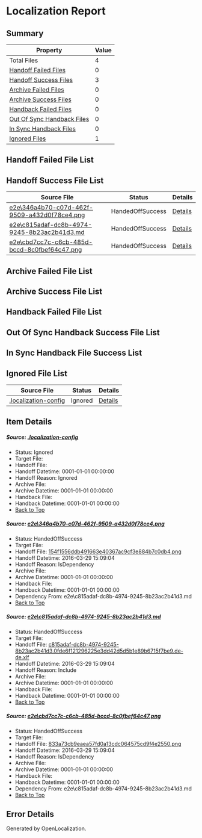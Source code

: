 # <a name='report-top'></a> Localization Report

## Summary
 Property | Value 
 -------- | ----- 
 Total Files | 4
[ Handoff Failed Files ](#handoff-failed-list)| 0
[ Handoff Success Files ](#handoff-success-list)| 3
[ Archive Failed Files ](#archive-failed-list)| 0
[ Archive Success Files ](#archive-success-list)| 0
[ Handback Failed Files ](#handback-failed-list)| 0
[ Out Of Sync Handback Files ](#outofsync-handback-success-list)| 0
[ In Sync Handback Files ](#insync-handback-success-list)| 0
[ Ignored Files ](#ignored-list)| 1

## <a name='handoff-failed-list'></a> Handoff Failed File List

## <a name='handoff-success-list'></a> Handoff Success File List
 Source File | Status | Details 
 ----------- | ------ | ------- 
 [e2e\346a4b70-c07d-462f-9509-a432d0f78ce4.png](https://github.com/OpenLocalizationTest/oltest/blob/e98ebcf2da5d90b3f7bf032154e871d933c40b2d/e2e/346a4b70-c07d-462f-9509-a432d0f78ce4.png) | HandedOffSuccess | [Details](#154f1556ddb491663e40367ac9cf3e884b7c0db41)
 [e2e\c815adaf-dc8b-4974-9245-8b23ac2b41d3.md](https://github.com/OpenLocalizationTest/oltest/blob/e98ebcf2da5d90b3f7bf032154e871d933c40b2d/e2e/c815adaf-dc8b-4974-9245-8b23ac2b41d3.md) | HandedOffSuccess | [Details](#7e1f73b80eb1b5ff608738bd183ce2b22542ea312)
 [e2e\cbd7cc7c-c6cb-485d-bccd-8c0fbef64c47.png](https://github.com/OpenLocalizationTest/oltest/blob/e98ebcf2da5d90b3f7bf032154e871d933c40b2d/e2e/cbd7cc7c-c6cb-485d-bccd-8c0fbef64c47.png) | HandedOffSuccess | [Details](#833a73cb9eaea57fd0a13cdc064575cd9f4e25503)

## <a name='archive-failed-list'></a> Archive Failed File List

## <a name='archive-success-list'></a> Archive Success File List

## <a name='handback-failed-list'></a> Handback Failed File List

## <a name='outofsync-handback-success-list'></a> Out Of Sync Handback Success File List

## <a name='insync-handback-success-list'></a> In Sync Handback File Success List

## <a name='ignored-list'></a> Ignored File List
 Source File | Status | Details 
 ----------- | ------ | ------- 
 [.localization-config](https://github.com/OpenLocalizationTest/oltest/blob/e98ebcf2da5d90b3f7bf032154e871d933c40b2d/.localization-config) | Ignored | [Details](#66aca4b1c2f43b14ec41e0e427345df94af1d5e10)

## Item Details
##### <a name='66aca4b1c2f43b14ec41e0e427345df94af1d5e10'></a> Source: [.localization-config](https://github.com/OpenLocalizationTest/oltest/blob/e98ebcf2da5d90b3f7bf032154e871d933c40b2d/.localization-config)
* Status: Ignored
* Target File: 
* Handoff File: 
* Handoff Datetime: 0001-01-01 00:00:00
* Handoff Reason: Ignored
* Archive File: 
* Archive Datetime: 0001-01-01 00:00:00
* Handback File: 
* Handback Datetime: 0001-01-01 00:00:00
* [Back to Top](#report-top)

##### <a name='154f1556ddb491663e40367ac9cf3e884b7c0db41'></a> Source: [e2e\346a4b70-c07d-462f-9509-a432d0f78ce4.png](https://github.com/OpenLocalizationTest/oltest/blob/e98ebcf2da5d90b3f7bf032154e871d933c40b2d/e2e/346a4b70-c07d-462f-9509-a432d0f78ce4.png)
* Status: HandedOffSuccess
* Target File: 
* Handoff File: [154f1556ddb491663e40367ac9cf3e884b7c0db4.png](https://github.com/OpenLocalizationTestOrg/olhandoff-e2e/blob/3cdb1a9ec80683015aee1f045e0568fe48b0d9c2/ol-handoff/OpenLocalizationTestOrg/oltest.de-de/ci/ht/154f1556ddb491663e40367ac9cf3e884b7c0db4.png)
* Handoff Datetime: 2016-03-29 15:09:04
* Handoff Reason: IsDependency
* Archive File: 
* Archive Datetime: 0001-01-01 00:00:00
* Handback File: 
* Handback Datetime: 0001-01-01 00:00:00
* Dependency From: e2e\c815adaf-dc8b-4974-9245-8b23ac2b41d3.md
* [Back to Top](#report-top)

##### <a name='7e1f73b80eb1b5ff608738bd183ce2b22542ea312'></a> Source: [e2e\c815adaf-dc8b-4974-9245-8b23ac2b41d3.md](https://github.com/OpenLocalizationTest/oltest/blob/e98ebcf2da5d90b3f7bf032154e871d933c40b2d/e2e/c815adaf-dc8b-4974-9245-8b23ac2b41d3.md)
* Status: HandedOffSuccess
* Target File: 
* Handoff File: [c815adaf-dc8b-4974-9245-8b23ac2b41d3.0fde6f121296225e3dd42d5d5b1e89b6715f7be9.de-de.xlf](https://github.com/OpenLocalizationTestOrg/olhandoff-e2e/blob/3cdb1a9ec80683015aee1f045e0568fe48b0d9c2/ol-handoff/OpenLocalizationTestOrg/oltest.de-de/ci/ht/c815adaf-dc8b-4974-9245-8b23ac2b41d3.0fde6f121296225e3dd42d5d5b1e89b6715f7be9.de-de.xlf)
* Handoff Datetime: 2016-03-29 15:09:04
* Handoff Reason: Include
* Archive File: 
* Archive Datetime: 0001-01-01 00:00:00
* Handback File: 
* Handback Datetime: 0001-01-01 00:00:00
* [Back to Top](#report-top)

##### <a name='833a73cb9eaea57fd0a13cdc064575cd9f4e25503'></a> Source: [e2e\cbd7cc7c-c6cb-485d-bccd-8c0fbef64c47.png](https://github.com/OpenLocalizationTest/oltest/blob/e98ebcf2da5d90b3f7bf032154e871d933c40b2d/e2e/cbd7cc7c-c6cb-485d-bccd-8c0fbef64c47.png)
* Status: HandedOffSuccess
* Target File: 
* Handoff File: [833a73cb9eaea57fd0a13cdc064575cd9f4e2550.png](https://github.com/OpenLocalizationTestOrg/olhandoff-e2e/blob/3cdb1a9ec80683015aee1f045e0568fe48b0d9c2/ol-handoff/OpenLocalizationTestOrg/oltest.de-de/ci/ht/833a73cb9eaea57fd0a13cdc064575cd9f4e2550.png)
* Handoff Datetime: 2016-03-29 15:09:04
* Handoff Reason: IsDependency
* Archive File: 
* Archive Datetime: 0001-01-01 00:00:00
* Handback File: 
* Handback Datetime: 0001-01-01 00:00:00
* Dependency From: e2e\c815adaf-dc8b-4974-9245-8b23ac2b41d3.md
* [Back to Top](#report-top)


## Error Details

Generated by OpenLocalization.
